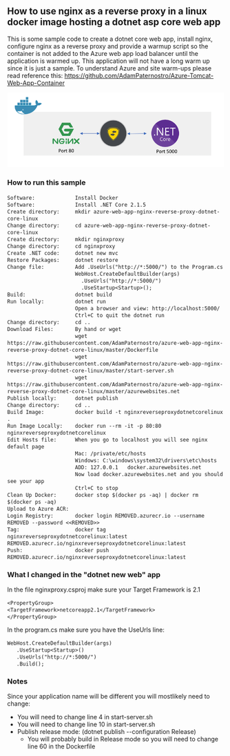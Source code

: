 ## How to use nginx as a reverse proxy in a linux docker image hosting a dotnet asp core web app
This is some sample code to create a dotnet core web app, install nginx, configure nginx as a reverse proxy and provide a warmup script so the container is not added to the Azure web app load balancer until the application is warmed up.  This application will not have a long warm up since it is just a sample.  To understand Azure and site warm-ups please read reference this: https://github.com/AdamPaternostro/Azure-Tomcat-Web-App-Container

![alt tag](https://raw.githubusercontent.com/AdamPaternostro/azure-web-app-nginx-reverse-proxy-dotnet-core-linux/master/nginx-reverse-proxy.png)

### How to run this sample
```
Software:             Install Docker
Software:             Install .NET Core 2.1.5
Create directory:     mkdir azure-web-app-nginx-reverse-proxy-dotnet-core-linux
Change directory:     cd azure-web-app-nginx-reverse-proxy-dotnet-core-linux
Create directory:     mkdir nginxproxy
Change directory:     cd nginxproxy
Create .NET code:     dotnet new mvc
Restore Packages:     dotnet restore
Change file:          Add .UseUrls("http://*:5000/") to the Program.cs
                      WebHost.CreateDefaultBuilder(args)
                        .UseUrls("http://*:5000/")
                        .UseStartup<Startup>();
Build:                dotnet build
Run locally:          dotnet run
                      Open a browser and view: http://localhost:5000/
                      Ctrl+C to quit the dotnet run
Change directory:     cd ..
Download Files:       By hand or wget
                      wget https://raw.githubusercontent.com/AdamPaternostro/azure-web-app-nginx-reverse-proxy-dotnet-core-linux/master/Dockerfile
                      wget https://raw.githubusercontent.com/AdamPaternostro/azure-web-app-nginx-reverse-proxy-dotnet-core-linux/master/start-server.sh
                      wget https://raw.githubusercontent.com/AdamPaternostro/azure-web-app-nginx-reverse-proxy-dotnet-core-linux/master/azurewebsites.net
Publish locally:      dotnet publish  
Change directory:     cd ..
Build Image:          docker build -t nginxreverseproxydotnetcorelinux .
Run Image Locally:    docker run --rm -it -p 80:80 nginxreverseproxydotnetcorelinux
Edit Hosts file:      When you go to localhost you will see nginx default page
                      Mac: /private/etc/hosts 
                      Windows: C:\windows\system32\drivers\etc\hosts
                      ADD: 127.0.0.1   docker.azurewebsites.net
                      Now load docker.azurewebsites.net and you should see your app
                      Ctrl+C to stop
Clean Up Docker:      docker stop $(docker ps -aq) | docker rm $(docker ps -aq)
Upload to Azure ACR:
Login Registry:       docker login REMOVED.azurecr.io --username REMOVED --password <<REMOVED>>
Tag:                  docker tag nginxreverseproxydotnetcorelinux:latest REMOVED.azurecr.io/nginxreverseproxydotnetcorelinux:latest 
Push:                 docker push REMOVED.azurecr.io/nginxreverseproxydotnetcorelinux:latest
```

### What I changed in the "dotnet new web" app
In the file nginxproxy.csproj make sure your Target Framework is 2.1
```
<PropertyGroup>
<TargetFramework>netcoreapp2.1</TargetFramework>
</PropertyGroup>
```

In the program.cs make sure you have the UseUrls line:
```
WebHost.CreateDefaultBuilder(args)
   .UseStartup<Startup>()
   .UseUrls("http://*:5000/")
   .Build();
```  

### Notes
Since your application name will be different you will mostlikely need to change:
* You will need to change line 4 in start-server.sh
* You will need to change line 10 in start-server.sh
* Publish release mode: (dotnet publish --configuration Release)
  * You will probably build in Release mode so you will need to change line 60 in the Dockerfile
